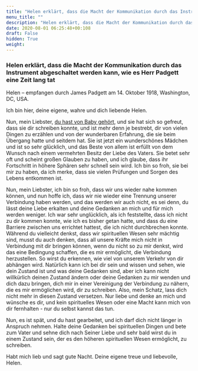 ```yaml
---
title: "Helen erklärt, dass die Macht der Kommunikation durch das Instrument abgeschaltet werden kann, wie es Herr Padgett eine Zeit lang tat"
menu_title: ""
description: "Helen erklärt, dass die Macht der Kommunikation durch das Instrument abgeschaltet werden kann, wie es Herr Padgett eine Zeit lang tat"
date: 2020-08-01 06:25:48+00:108
draft: False
hidden: True
weight:
---
```

### Helen erklärt, dass die Macht der Kommunikation durch das Instrument abgeschaltet werden kann, wie es Herr Padgett eine Zeit lang tat

Helen – empfangen durch James Padgett am 14. Oktober 1918, Washington, DC, USA.

Ich bin hier, deine eigene, wahre und dich liebende Helen.

Nun, mein Liebster, [du hast von Baby gehört](/padgett-botschaften/padgett-botschaften-in-reihenfolge-des-datums/padgett-botschaften-1918/die-erste-mitteilung-von-herrn-padgetts-tochter-nita-die-auch-unter-baby-bekannt-ist-berichtet-ueber-ihren-weg-in-die-dritte-sphaere-jep-nita-padgett-14-oktober-1918/), und sie hat sich so gefreut, dass sie dir schreiben konnte, und ist mehr denn je bestrebt, dir von vielen Dingen zu erzählen und von der wunderbaren Erfahrung, die sie beim Übergang hatte und seitdem hat. Sie ist jetzt ein wunderschönes Mädchen und ist so sehr glücklich, und das Beste von allem ist erfüllt von dem Wunsch nach einem vermehrten Besitz der Liebe des Vaters. Sie betet sehr oft und scheint großen Glauben zu haben, und ich glaube, dass ihr Fortschritt in höhere Sphären sehr schnell sein wird. Ich bin so froh, sie bei mir zu haben, da ich merke, dass sie vielen Prüfungen und Sorgen des Lebens entkommen ist.

Nun, mein Liebster, ich bin so froh, dass wir uns wieder nahe kommen können, und nun hoffe ich, dass wir nie wieder eine Trennung unserer Verbindung haben werden, und das werden wir auch nicht, es sei denn, du lässt deine Liebe erkalten und deine Gedanken an mich und für mich werden weniger. Ich war sehr unglücklich, als ich feststellte, dass ich nicht zu dir kommen konnte, wie ich es bisher getan hatte, und dass du eine Barriere zwischen uns errichtet hattest, die ich nicht durchbrechen konnte. Während du vielleicht denkst, dass wir spirituellen Wesen sehr mächtig sind, musst du auch denken, dass all unsere Kräfte mich nicht in Verbindung mit dir bringen können, wenn du nicht so zu mir denkst, wird das eine Bedingung schaffen, die es mir ermöglicht, die Verbindung herzustellen. So wirst du erkennen, wie viel von unserem Verkehr von dir abhängen wird. Natürlich kann ich bei dir sein und wissen und sehen, wie dein Zustand ist und was deine Gedanken sind, aber ich kann nicht willkürlich deinen Zustand ändern oder deine Gedanken zu mir wenden und dich dazu bringen, dich mir in einer Vereinigung der Verbindung zu nähern, die es mir ermöglichen wird, dir zu schreiben. Also, mein Schatz, lass dich nicht mehr in diesen Zustand versetzen. Nur liebe und denke an mich und wünsche es dir, und kein spirituelles Wesen oder eine Macht kann mich von dir fernhalten - nur du selbst kannst das tun.

Nun, es ist spät, und du hast gearbeitet, und ich darf dich nicht länger in Anspruch nehmen. Halte deine Gedanken bei spirituellen Dingen und bete zum Vater und sehne dich nach Seiner Liebe und sehr bald wirst du in einem Zustand sein, der es den höheren spirituellen Wesen ermöglicht, zu schreiben.

Habt mich lieb und sagt gute Nacht. Deine eigene treue und liebevolle, Helen.
